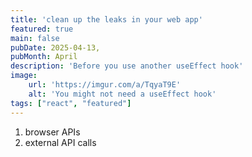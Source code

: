 ```yaml
---
title: 'clean up the leaks in your web app'
featured: true
main: false 
pubDate: 2025-04-13,
pubMonth: April
description: 'Before you use another useEffect hook'
image:
    url: 'https://imgur.com/a/TqyaT9E'
    alt: 'You might not need a useEffect hook'
tags: ["react", "featured"]
---
```


1. browser APIs
2. external API calls
